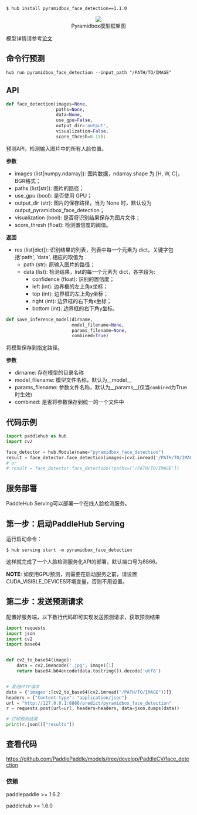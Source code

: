 ```shell
$ hub install pyramidbox_face_detection==1.1.0
```

<p align="center">
<img src="https://bj.bcebos.com/paddlehub/paddlehub-img/pyramidbox_face_detection_network.png" hspace='10'/> <br />
Pyramidbox模型框架图
</p>


模型详情请参考[论文](https://arxiv.org/pdf/1803.07737.pdf)

## 命令行预测

```
hub run pyramidbox_face_detection --input_path "/PATH/TO/IMAGE"
```

## API

```python
def face_detection(images=None,  
                   paths=None,  
                   data=None,
                   use_gpu=False,  
                   output_dir='output',  
                   visualization=False,  
                   score_thresh=0.15):
```

预测API，检测输入图片中的所有人脸位置。

**参数**

* images (list\[numpy.ndarray\]): 图片数据，ndarray.shape 为 \[H, W, C\]，BGR格式；
* paths (list\[str\]): 图片的路径；
* use\_gpu (bool): 是否使用 GPU；
* output\_dir (str): 图片的保存路径，当为 None 时，默认设为 output\_pyramidbox\_face\_detection；
* visualization (bool): 是否将识别结果保存为图片文件；
* score\_thresh (float): 检测置信度的阈值。

**返回**

* res (list\[dict\]): 识别结果的列表，列表中每一个元素为 dict，关键字包括'path', 'data', 相应的取值为：
  * path (str): 原输入图片的路径；
  * data (list): 检测结果，list的每一个元素为 dict，各字段为:
      * confidence (float): 识别的置信度；
      * left (int): 边界框的左上角x坐标；
      * top (int): 边界框的左上角y坐标；
      * right (int): 边界框的右下角x坐标；
      * bottom (int): 边界框的右下角y坐标。

```python
def save_inference_model(dirname,
                         model_filename=None,
                         params_filename=None,
                         combined=True)
```

将模型保存到指定路径。

**参数**

* dirname: 存在模型的目录名称
* model\_filename: 模型文件名称，默认为\_\_model\_\_
* params\_filename: 参数文件名称，默认为\_\_params\_\_(仅当`combined`为True时生效)
* combined: 是否将参数保存到统一的一个文件中

## 代码示例

```python
import paddlehub as hub
import cv2

face_detector = hub.Module(name="pyramidbox_face_detection")
result = face_detector.face_detection(images=[cv2.imread('/PATH/TO/IMAGE')])
# or
# result = face_detector.face_detection((paths=['/PATH/TO/IMAGE'])
```

## 服务部署

PaddleHub Serving可以部署一个在线人脸检测服务。

## 第一步：启动PaddleHub Serving

运行启动命令：
```shell
$ hub serving start -m pyramidbox_face_detection
```

这样就完成了一个人脸检测服务化API的部署，默认端口号为8866。

**NOTE:** 如使用GPU预测，则需要在启动服务之前，请设置CUDA\_VISIBLE\_DEVICES环境变量，否则不用设置。

## 第二步：发送预测请求

配置好服务端，以下数行代码即可实现发送预测请求，获取预测结果

```python
import requests
import json
import cv2
import base64


def cv2_to_base64(image):
    data = cv2.imencode('.jpg', image)[1]
    return base64.b64encode(data.tostring()).decode('utf8')


# 发送HTTP请求
data = {'images':[cv2_to_base64(cv2.imread("/PATH/TO/IMAGE"))]}
headers = {"Content-type": "application/json"}
url = "http://127.0.0.1:8866/predict/pyramidbox_face_detection"
r = requests.post(url=url, headers=headers, data=json.dumps(data))

# 打印预测结果
print(r.json()["results"])
```

##   查看代码

https://github.com/PaddlePaddle/models/tree/develop/PaddleCV/face_detection

### 依赖

paddlepaddle >= 1.6.2

paddlehub >= 1.6.0
